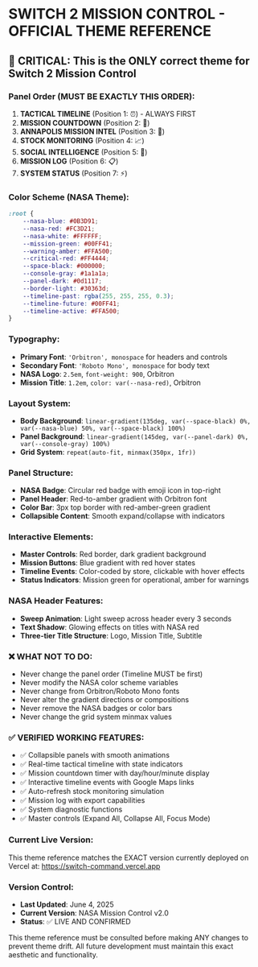# SWITCH 2 MISSION CONTROL - OFFICIAL THEME REFERENCE

## 🚨 CRITICAL: This is the ONLY correct theme for Switch 2 Mission Control

### Panel Order (MUST BE EXACTLY THIS ORDER):
1. **TACTICAL TIMELINE** (Position 1: ⏰) - ALWAYS FIRST
2. **MISSION COUNTDOWN** (Position 2: 🎯)
3. **ANNAPOLIS MISSION INTEL** (Position 3: 📍)
4. **STOCK MONITORING** (Position 4: 📈)
5. **SOCIAL INTELLIGENCE** (Position 5: 📱)
6. **MISSION LOG** (Position 6: 📋)
7. **SYSTEM STATUS** (Position 7: ⚡)

### Color Scheme (NASA Theme):
```css
:root {
    --nasa-blue: #0B3D91;
    --nasa-red: #FC3D21;
    --nasa-white: #FFFFFF;
    --mission-green: #00FF41;
    --warning-amber: #FFA500;
    --critical-red: #FF4444;
    --space-black: #000000;
    --console-gray: #1a1a1a;
    --panel-dark: #0d1117;
    --border-light: #30363d;
    --timeline-past: rgba(255, 255, 255, 0.3);
    --timeline-future: #00FF41;
    --timeline-active: #FFA500;
}
```

### Typography:
- **Primary Font**: `'Orbitron', monospace` for headers and controls
- **Secondary Font**: `'Roboto Mono', monospace` for body text
- **NASA Logo**: `2.5em`, `font-weight: 900`, Orbitron
- **Mission Title**: `1.2em`, `color: var(--nasa-red)`, Orbitron

### Layout System:
- **Body Background**: `linear-gradient(135deg, var(--space-black) 0%, var(--nasa-blue) 50%, var(--space-black) 100%)`
- **Panel Background**: `linear-gradient(145deg, var(--panel-dark) 0%, var(--console-gray) 100%)`
- **Grid System**: `repeat(auto-fit, minmax(350px, 1fr))`

### Panel Structure:
- **NASA Badge**: Circular red badge with emoji icon in top-right
- **Panel Header**: Red-to-amber gradient with Orbitron font
- **Color Bar**: 3px top border with red-amber-green gradient
- **Collapsible Content**: Smooth expand/collapse with indicators

### Interactive Elements:
- **Master Controls**: Red border, dark gradient background
- **Mission Buttons**: Blue gradient with red hover states
- **Timeline Events**: Color-coded by store, clickable with hover effects
- **Status Indicators**: Mission green for operational, amber for warnings

### NASA Header Features:
- **Sweep Animation**: Light sweep across header every 3 seconds
- **Text Shadow**: Glowing effects on titles with NASA red
- **Three-tier Title Structure**: Logo, Mission Title, Subtitle

### ❌ WHAT NOT TO DO:
- Never change the panel order (Timeline MUST be first)
- Never modify the NASA color scheme variables
- Never change from Orbitron/Roboto Mono fonts
- Never alter the gradient directions or compositions
- Never remove the NASA badges or color bars
- Never change the grid system minmax values

### ✅ VERIFIED WORKING FEATURES:
- ✅ Collapsible panels with smooth animations
- ✅ Real-time tactical timeline with state indicators
- ✅ Mission countdown timer with day/hour/minute display
- ✅ Interactive timeline events with Google Maps links
- ✅ Auto-refresh stock monitoring simulation
- ✅ Mission log with export capabilities
- ✅ System diagnostic functions
- ✅ Master controls (Expand All, Collapse All, Focus Mode)

### Current Live Version:
This theme reference matches the EXACT version currently deployed on Vercel at:
https://switch-command.vercel.app

### Version Control:
- **Last Updated**: June 4, 2025
- **Current Version**: NASA Mission Control v2.0
- **Status**: ✅ LIVE AND CONFIRMED

This theme reference must be consulted before making ANY changes to prevent theme drift.
All future development must maintain this exact aesthetic and functionality.
